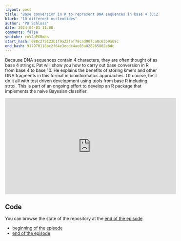 ```yaml
---
layout: post
title: "Base conversion in R to represent DNA sequences in base 4 (CC270)"
blurb: "10 different nucleotides"
author: "PD Schloss"
date: 2024-04-01 11:00
comments: false
youtube: rnV2aPGBmhs
start_hash: 088c275123b1f9a22fef78cad90fca0c63b9a68c
end_hash: 917970118bc2f64e3ecdc4ae03a028265862e8dc
---
```


Because DNA sequences contain 4 characters, they are often thought of as base 4 strings. Pat will show you how to carry out base conversion in R from base 4 to base 10. He explains the benefits of storing kmers and other DNA fragments in this format in bioinformatics approaches. Of course, he'll do it all with test driven development using tools from base R including strtoi. This is part of an ongoing effort to develop an R package that implements the naive Bayesian classifier.

<iframe style="margin: 0 auto;display:block;" width="560" height="315" src="https://www.youtube.com/embed/{{ page.youtube }}" frameborder="0" allow="accelerometer; autoplay; encrypted-media; gyroscope; picture-in-picture" allowfullscreen></iframe>

## Code

You can browse the state of the repository at the [end of the episode](https://github.com/riffomonas/phylotyper/tree/{{page.end_hash}})

* [beginning of the episode](https://github.com/riffomonas/phylotyper/tree/{{page.start_hash}})
* [end of the episode](https://github.com/riffomonas/phylotyper/tree/{{page.end_hash}})
